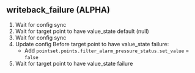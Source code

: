 
## writeback_failure (ALPHA)

1. Wait for config sync
1. Wait for target point to have value_state default (null)
1. Wait for config sync
1. Update config Before target point to have value_state failure:
    * Add `pointset.points.filter_alarm_pressure_status.set_value` = `false`
1. Wait for target point to have value_state failure
